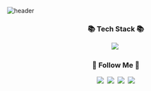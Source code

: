 ![header](https://capsule-render.vercel.app/api?type=wave&color=ed0086&height=300&section=header&text=Kim%20Eun%20Bi&animation=FadeIn&fontSize=90)

<h3 align="center">📚 Tech Stack 📚</h3>
<p align="center">
  <img src="https://img.shields.io/badge/Python-3766AB?style=flat-square&logo=Python&logoColor=white"/></a>&nbsp 
  <br>
</p>

<h3 align="center">🌈 Follow Me 🌈</h3>
<p align="center">
  <a href="https://velog.io/@uunvii_"><img src="https://img.shields.io/badge/Tech%20Blog-11B48A?style=flat-square&logo=Vimeo&logoColor=white&link=https://velog.io/@uunvii_"/></a>&nbsp
  <a href="https://eunbe.tistory.com"><img src="https://img.shields.io/badge/Tech%20Blog-11B48A?style=flat-square&logo=tistory&logoColor=white&link=https://eunbe.tistory.com"/></a>&nbsp
  <a href="https://www.instagram.com/uunvii_/"><img src="https://img.shields.io/badge/Instagram-E4405F?style=flat-square&logo=Instagram&logoColor=white&link=https://www.instagram.com/uunvii_/"/></a>&nbsp
  <a href="mailto:hufseunbi@gmail.com"><img src="https://img.shields.io/badge/Gmail-d14836?style=flat-square&logo=Gmail&logoColor=white&link=hufseunbi@gmail.com"/></a>
</p>
